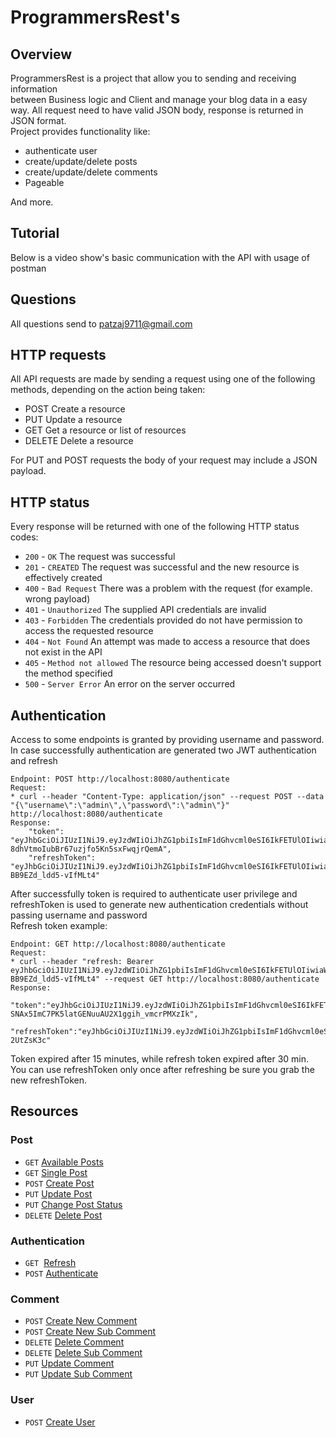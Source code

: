 # ProgrammersRest's

## Overview
ProgrammersRest is a project that allow you to sending and receiving information <br/>
between Business logic and Client and manage your blog data in a easy way. All request need to have valid JSON body, response is returned in JSON format.
<br/>Project provides functionality like:
* authenticate user
* create/update/delete posts
* create/update/delete comments
* Pageable 

And more.

## Tutorial
Below is a video show's basic communication with the API with usage of postman<br/>

## Questions
All questions send to patzaj9711@gmail.com

## HTTP requests
All API requests are made by sending a request using one of the following methods, depending on the action being taken:

* POST Create a resource
* PUT Update a resource
* GET Get a resource or list of resources
* DELETE Delete a resource

For PUT and POST requests the body of your request may include a JSON payload.

## HTTP status
Every response will be returned with one of the following HTTP status codes:

* <code>200</code> - <code>OK</code> The request was successful 
* <code>201</code> - <code>CREATED</code> The request was successful and the new resource is effectively created
* <code>400</code> - <code>Bad Request</code> There was a problem with the request (for example. wrong payload)
* <code>401</code> - <code>Unauthorized</code> The supplied API credentials are invalid
* <code>403</code> - <code>Forbidden</code> The credentials provided do not have permission to access the requested resource
* <code>404</code> - <code>Not Found</code> An attempt was made to access a resource that does not exist in the API
* <code>405</code> - <code>Method not allowed</code> The resource being accessed doesn't support the method specified   
* <code>500</code> - <code>Server Error</code> An error on the server occurred


## Authentication
Access to some endpoints is granted by providing username and password.
<br/>In case successfully authentication are generated two JWT authentication and refresh
```
Endpoint: POST http://localhost:8080/authenticate
Request:
* curl --header "Content-Type: application/json" --request POST --data "{\"username\":\"admin\",\"password\":\"admin\"}" http://localhost:8080/authenticate
Response: 
    "token": "eyJhbGciOiJIUzI1NiJ9.eyJzdWIiOiJhZG1pbiIsImF1dGhvcml0eSI6IkFETUlOIiwiaWF0IjoxNTk5MDU0MzAyLCJleHAiOjE1OTkwNTUyMDJ9.C_EeiJdA-8dhVtmoIubBr67uzjfo5Kn5sxFwqjrQemA",
    "refreshToken": "eyJhbGciOiJIUzI1NiJ9.eyJzdWIiOiJhZG1pbiIsImF1dGhvcml0eSI6IkFETUlOIiwiaWF0IjoxNTk5MDU0MzAyLCJleHAiOjE1OTkwNTYxMDJ9.TUgz2i0PsLgDVLka2EzK9Sx-BB9EZd_ldd5-vIfMLt4"
```
After successfully token is required to authenticate user privilege and refreshToken is used to generate new authentication credentials without passing username and password
<br/>
Refresh token example:
```
Endpoint: GET http://localhost:8080/authenticate
Request:
* curl --header "refresh: Bearer eyJhbGciOiJIUzI1NiJ9.eyJzdWIiOiJhZG1pbiIsImF1dGhvcml0eSI6IkFETUlOIiwiaWF0IjoxNTk5MDU0MzAyLCJleHAiOjE1OTkwNTYxMDJ9.TUgz2i0PsLgDVLka2EzK9Sx-BB9EZd_ldd5-vIfMLt4" --request GET http://localhost:8080/authenticate
Response:
    "token":"eyJhbGciOiJIUzI1NiJ9.eyJzdWIiOiJhZG1pbiIsImF1dGhvcml0eSI6IkFETUlOIiwiaWF0IjoxNTk5MDU0NTkzLCJleHAiOjE1OTkwNTU0OTN9.nk-SNAx5ImC7PK5latGENuuAU2X1ggih_vmcrPMXzIk",
    "refreshToken":"eyJhbGciOiJIUzI1NiJ9.eyJzdWIiOiJhZG1pbiIsImF1dGhvcml0eSI6IkFETUlOIiwiaWF0IjoxNTk5MDU0NTkzLCJleHAiOjE1OTkwNTYzOTN9._xOKNSjt9x2pE5yiIeczLTP9b9P_Kh2w8n-2UtZsK3c"
```
Token expired after 15 minutes, while refresh token expired after 30 min. <br/>
You can use refreshToken only once after refreshing be sure you grab the new refreshToken.

## Resources
### <b>Post</b>
* <code>GET</code> <a href="/docs/available-post.md">Available Posts</a>
* <code>GET</code> <a href="/docs/single-post.md">Single Post</a>
* <code>POST</code> <a href="/docs/create-post.md">Create Post</a>
* <code>PUT</code> <a href="/docs/update-post.md">Update Post</a>
* <code>PUT</code> <a href="/docs/change-status.md">Change Post Status</a>
* <code>DELETE</code> <a href="/docs/delete-post.md">Delete Post</a>

### <b>Authentication</b>
* <code>GET</code> &nbsp;<a href="/docs/refresh.md">Refresh</a>
* <code>POST</code> <a href="/docs/authenticate.md">Authenticate</a>

### Comment
* <code>POST</code> <a href="/docs/create-new-comment.md">Create New Comment </a>
* <code>POST</code> <a href="/docs/create-new-sub-comment.md">Create New Sub Comment </a>
* <code>DELETE</code> <a href="/docs/delete-comment.md">Delete Comment</a>
* <code>DELETE</code> <a href="/docs/delete-sub-comment.md">Delete Sub Comment</a>
* <code>PUT</code> <a href="/docs/update-comment.md">Update Comment</a>
* <code>PUT</code> <a href="/docs/update-sub-comment.md">Update Sub Comment</a>

### User
* <code>POST</code> <a href="/docs/create-new-user.md">Create User</a>
